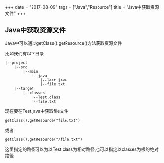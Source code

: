 +++
date = "2017-08-09"
tags = ["Java","Resource"]
title = "Java中获取资源文件"
+++

## Java中获取资源文件
Java中可以通过getClass().getResource()方法获取资源文件

比如我们有以下目录

```
|--project
    |--src
        |--main
            |--java
                |--Test.java
                |--file.txt
    |--target
        |--classes
            |--Test.class
            |--file.txt
``` 
     
现在要在Test.java中获取file文件

```
getClass().getResource("file.txt")
```
或者

```
getClass().getResource("/file.txt")
```
这里指定的路径可以为以Test.class为相对路径,也可以指定以classes为根的绝对路径